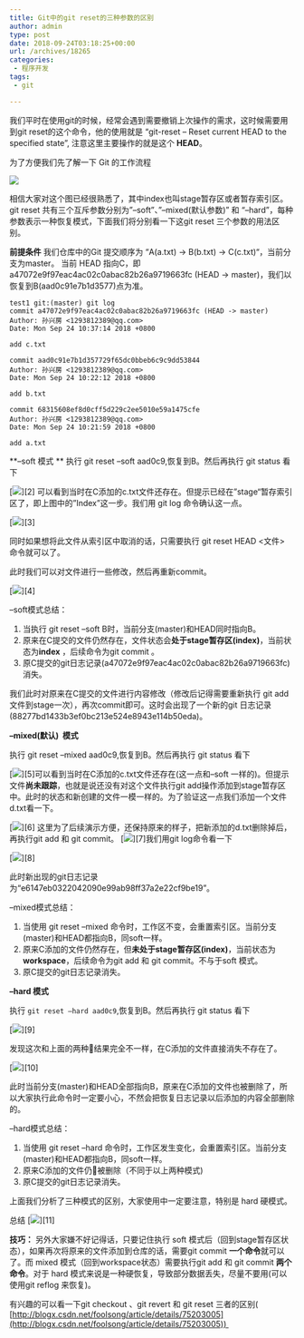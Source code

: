 ```yaml
---
title: Git中的git reset的三种参数的区别
author: admin
type: post
date: 2018-09-24T03:18:25+00:00
url: /archives/18265
categories:
 - 程序开发
tags:
 - git

---
```

我们平时在使用git的时候，经常会遇到需要撤销上次操作的需求，这时候需要用到git reset的这个命令，他的使用就是 “git-reset – Reset current HEAD to the specified state”, 注意这里主要操作的就是这个 **HEAD**。

为了方便我们先了解一下 Git 的工作流程

![](https://blogstatic.haohtml.com//uploads/2023/09/git_flow.jpg)

相信大家对这个图已经很熟悉了，其中index也叫stage暂存区或者暂存索引区。git reset 共有三个互斥参数分别为”–soft”、”–mixed(默认参数)” 和 “–hard”，每种参数表示一种恢复模式，下面我们将分别看一下这git reset 三个参数的用法区别。

**前提条件**
我们仓库中的Git 提交顺序为 “A(a.txt) -> B(b.txt) -> C(c.txt)“，当前分支为master。
当前 HEAD 指向C，即 a47072e9f97eac4ac02c0abac82b26a9719663fc (HEAD -> master)，我们以恢复到B(aad0c91e7b1d3577)点为准。

```
test1 git:(master) git log
commit a47072e9f97eac4ac02c0abac82b26a9719663fc (HEAD -> master)
Author: 孙兴房 <1293812389@qq.com>
Date: Mon Sep 24 10:37:14 2018 +0800

add c.txt

commit aad0c91e7b1d357729f65dc0bbeb6c9c9dd53844
Author: 孙兴房 <1293812389@qq.com>
Date: Mon Sep 24 10:22:12 2018 +0800

add b.txt

commit 68315608ef8d0cff5d229c2ee5010e59a1475cfe
Author: 孙兴房 <1293812389@qq.com>
Date: Mon Sep 24 10:21:59 2018 +0800

add a.txt

```

**–soft 模式
** 执行 git reset –soft aad0c9,恢复到B。然后再执行 git status 看下

[![](https://blogstatic.haohtml.com//uploads/2023/09/git_reset_soft.jpg)][2]
可以看到当时在C添加的c.txt文件还存在。但提示已经在”stage“暂存索引区了，即上图中的”Index”这一步。我们用 git log 命令确认这一点。

[![](https://blogstatic.haohtml.com//uploads/2023/09/git_log_1.jpg)][3]

同时如果想将此文件从索引区中取消的话，只需要执行 git reset HEAD <文件> 命令就可以了。

此时我们可以对文件进行一些修改，然后再重新commit。

[![](https://blogstatic.haohtml.com//uploads/2023/09/git_log_2.jpg)][4]

–soft模式总结：

1. 当执行 git reset –soft B时，当前分支(master)和HEAD同时指向B。
2. 原来在C提交的文件仍然存在，文件状态会**处于stage暂存区(index)**，当前状态为**index** ，后续命令为git commit 。
3. 原C提交的git日志记录(a47072e9f97eac4ac02c0abac82b26a9719663fc)消失。

我们此时对原来在C提交的文件进行内容修改（修改后记得需要重新执行 git add 文件到stage一次），再次commit即可。这时会出现了一个新的git 日志记录(88277bd1433b3ef0bc213e524e8943e114b50eda)。

**–mixed(默认)  模式**

执行 git reset –mixed aad0c9,恢复到B。然后再执行 git status 看下

[![](https://blogstatic.haohtml.com//uploads/2023/09/git_status_2.jpg)][5]可以看到当时在C添加的c.txt文件还存在(这一点和–soft 一样的)。但提示文件**尚未跟踪**，也就是说还没有对这个文件执行git add操作添加到stage暂存区中。此时的状态和新创建的文件一模一样的。为了验证这一点我们添加一个文件d.txt看一下。

[![](https://blogstatic.haohtml.com//uploads/2023/09/git_status_3.jpg)][6]
这里为了后续演示方便，还保持原来的样子，把新添加的d.txt删除掉后，再执行git add 和 git commit。
[![](https://blogstatic.haohtml.com//uploads/2023/09/git_commit_1.jpg)][7]我们用git log命令看一下

[![](https://blogstatic.haohtml.com//uploads/2023/09/git_log_4.jpg)][8]

此时新出现的git日志记录为“e6147eb0322042090e99ab98ff37a2e22cf9be19”。

–mixed模式总结：
1. 当使用 git reset –mixed 命令时，工作区不变，会重置索引区。当前分支(master)和HEAD都指向B，同soft一样。
2. 原来C添加的文件仍然存在，但**未处于stage暂存区(index)**，当前状态为 **workspace**，后续命令为git add 和 git commit。不与于soft 模式。
3. 原C提交的git日志记录消失。

**–hard 模式**

执行 `git reset –hard aad0c9`,恢复到B。然后再执行 git status 看下

[![](https://blogstatic.haohtml.com//uploads/2023/09/git_reset_hard.jpg)][9]

发现这次和上面的两种结果完全不一样，在C添加的文件直接消失不存在了。

[![](https://blogstatic.haohtml.com//uploads/2023/09/git_log_5.jpg)][10]

此时当前分支(master)和HEAD全部指向B，原来在C添加的文件也被删除了，所以大家执行此命令时一定要小心，不然会把恢复日志记录以后添加的内容全部删除的。

–hard模式总结：

1. 当使用 git reset –hard 命令时，工作区发生变化，会重置索引区。当前分支(master)和HEAD都指向B，同soft一样。
2. 原来C添加的文件仍被删除（不同于以上两种模式)
3. 原C提交的git日志记录消失。

上面我们分析了三种模式的区别，大家使用中一定要注意，特别是 hard 硬模式。

总结
[![](https://blogstatic.haohtml.com//uploads/2023/09/git_reset.jpg)][11]

**技巧：**
另外大家嫌不好记得话，只要记住执行 soft 模式后（回到stage暂存区状态），如果再次将原来的文件添加到仓库的话，需要git commit **一个命令**就可以了。而 mixed 模式（回到workspace状态）需要执行git add 和 git commit **两个命令**。对于 hard 模式来说是一种硬恢复，导致部分数据丢失，尽量不要用(可以使用git reflog 来恢复)。

有兴趣的可以看一下git checkout 、git revert 和 git reset 三者的区别( [http://blogx.csdn.net/foolsong/article/details/75203005](http://blogx.csdn.net/foolsong/article/details/75203005)) 
